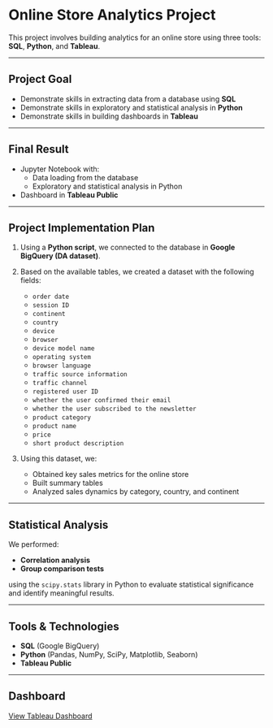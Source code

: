 # Online Store Analytics Project

This project involves building analytics for an online store using three tools: **SQL**, **Python**, and **Tableau**.

---

## Project Goal
- Demonstrate skills in extracting data from a database using **SQL**  
- Demonstrate skills in exploratory and statistical analysis in **Python**  
- Demonstrate skills in building dashboards in **Tableau**

---

## Final Result
- Jupyter Notebook with:
  - Data loading from the database
  - Exploratory and statistical analysis in Python  
- Dashboard in **Tableau Public**

---

## Project Implementation Plan
1. Using a **Python script**, we connected to the database in **Google BigQuery (DA dataset)**.  
2. Based on the available tables, we created a dataset with the following fields:
   - `order date`
   - `session ID`
   - `continent`
   - `country`
   - `device`
   - `browser`
   - `device model name`
   - `operating system`
   - `browser language`
   - `traffic source information`
   - `traffic channel`
   - `registered user ID`
   - `whether the user confirmed their email`
   - `whether the user subscribed to the newsletter`
   - `product category`
   - `product name`
   - `price`
   - `short product description`

3. Using this dataset, we:
   - Obtained key sales metrics for the online store  
   - Built summary tables  
   - Analyzed sales dynamics by category, country, and continent  

---

## Statistical Analysis
We performed:
- **Correlation analysis**  
- **Group comparison tests**  

using the `scipy.stats` library in Python to evaluate statistical significance and identify meaningful results.

---

## Tools & Technologies
- **SQL** (Google BigQuery)  
- **Python** (Pandas, NumPy, SciPy, Matplotlib, Seaborn)  
- **Tableau Public**

---

## Dashboard
[View Tableau Dashboard](https://public.tableau.com/app/profile/viktoriia.serozhenko6318/viz/Project1_17566774474770/Project1?publish=yes) 

